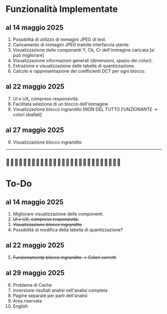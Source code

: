 # Funzionalità Implementate 
## al 14 maggio 2025

1. Possibilità di utilizzo di immagini JPEG di test.
2. Caricamento di immagini JPEG tramite interfaccia utente.
3. Visualizzazione delle componenti Y, Cb, Cr dell'immagine caricata [si può migliorare]
4. Visualizzazione informazioni generali (dimensioni, spazio dei colori).
5. Estrazione e visualizzazione delle tabelle di quantizzazione.
6. Calcolo e rappresentazione dei coefficienti DCT per ogni blocco.

## al 22 maggio 2025
7. UI e UX, compreso responsività.
8. Facilitata selezione di un blocco dell'immagine
9. Visualizzazione blocco ingrandito [NON DEL TUTTO FUNZIONANTE -> colori sballati]

## al 27 maggio 2025
9. Visualizzazione blocco ingrandito

---
🚧🚧🚧🚧🚧🚧🚧🚧🚧🚧🚧🚧🚧🚧🚧🚧🚧🚧🚧🚧🚧🚧🚧🚧🚧🚧🚧
---

# To-Do
## al 14 maggio 2025
1. Migliorare visualizzazione delle componenti.
2. ~~UI e UX, compreso responsività.~~
3. ~~Visualizzazione blocco ingrandito~~
4. Possibilità di modifica della tabella di quantizzazione?


## al 22 maggio 2025
5. ~~Funzionamentp blocco ingrandito -> Colori corretti~~

## al 29 maggio 2025
6. Problema di Cache 
7. Inversione risultati analisi nell'analisi completa
8. Pagine separate per parti dell'analisi 
9. Area riservata
10. English